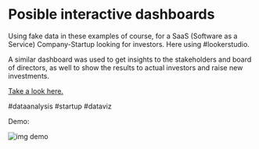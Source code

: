 # Posible interactive dashboards 

Using fake data in these examples of course, for a SaaS (Software as a Service) Company-Startup looking for investors. Here using #lookerstudio.

A similar dashboard was used to get insights to the stakeholders and board of directors, as well to show the results to actual investors and raise new investments.

[Take a look here.](https://datastudio.google.com/reporting/dac951e7-f0d9-4805-a464-db8506aed2aa)

#dataanalysis #startup #dataviz

Demo:


![img demo](https://github.com/TSLSouth/Looker-Dashboard-Analysis/blob/main/startup-reports-demo.gif?raw=true)
